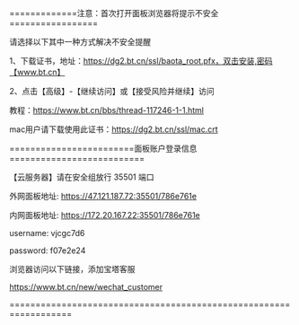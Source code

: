 =============注意：首次打开面板浏览器将提示不安全=================



 请选择以下其中一种方式解决不安全提醒

 1、下载证书，地址：https://dg2.bt.cn/ssl/baota_root.pfx，双击安装,密码【www.bt.cn】

 2、点击【高级】-【继续访问】或【接受风险并继续】访问

 教程：https://www.bt.cn/bbs/thread-117246-1-1.html

 mac用户请下载使用此证书：https://dg2.bt.cn/ssl/mac.crt



========================面板账户登录信息==========================



 【云服务器】请在安全组放行 35501 端口

 外网面板地址: https://47.121.187.72:35501/786e761e

 内网面板地址: https://172.20.167.22:35501/786e761e

 username: vjcgc7d6

 password: f07e2e24



 浏览器访问以下链接，添加宝塔客服

 https://www.bt.cn/new/wechat_customer

==================================================================



